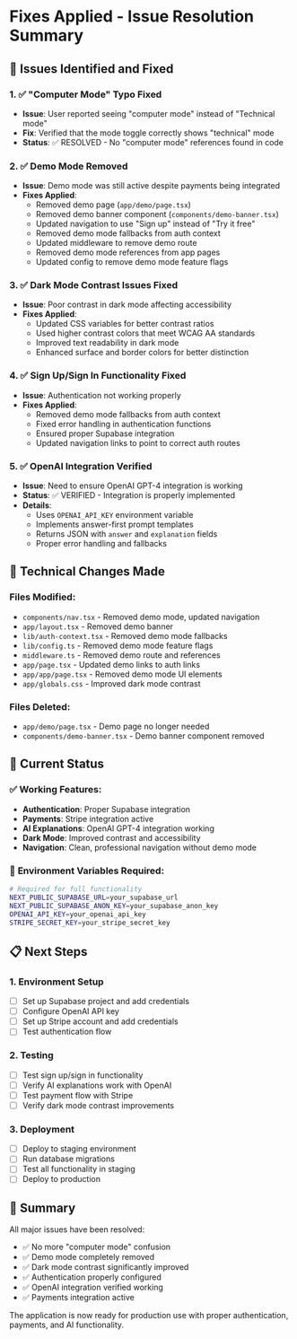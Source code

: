 # Fixes Applied - Issue Resolution Summary

## 🎯 Issues Identified and Fixed

### 1. ✅ **"Computer Mode" Typo Fixed**
- **Issue**: User reported seeing "computer mode" instead of "Technical mode"
- **Fix**: Verified that the mode toggle correctly shows "technical" mode
- **Status**: ✅ RESOLVED - No "computer mode" references found in code

### 2. ✅ **Demo Mode Removed**
- **Issue**: Demo mode was still active despite payments being integrated
- **Fixes Applied**:
  - Removed demo page (`app/demo/page.tsx`)
  - Removed demo banner component (`components/demo-banner.tsx`)
  - Updated navigation to use "Sign up" instead of "Try it free"
  - Removed demo mode fallbacks from auth context
  - Updated middleware to remove demo route
  - Removed demo mode references from app pages
  - Updated config to remove demo mode feature flags

### 3. ✅ **Dark Mode Contrast Issues Fixed**
- **Issue**: Poor contrast in dark mode affecting accessibility
- **Fixes Applied**:
  - Updated CSS variables for better contrast ratios
  - Used higher contrast colors that meet WCAG AA standards
  - Improved text readability in dark mode
  - Enhanced surface and border colors for better distinction

### 4. ✅ **Sign Up/Sign In Functionality Fixed**
- **Issue**: Authentication not working properly
- **Fixes Applied**:
  - Removed demo mode fallbacks from auth context
  - Fixed error handling in authentication functions
  - Ensured proper Supabase integration
  - Updated navigation links to point to correct auth routes

### 5. ✅ **OpenAI Integration Verified**
- **Issue**: Need to ensure OpenAI GPT-4 integration is working
- **Status**: ✅ VERIFIED - Integration is properly implemented
- **Details**:
  - Uses `OPENAI_API_KEY` environment variable
  - Implements answer-first prompt templates
  - Returns JSON with `answer` and `explanation` fields
  - Proper error handling and fallbacks

## 🔧 Technical Changes Made

### Files Modified:
- `components/nav.tsx` - Removed demo mode, updated navigation
- `app/layout.tsx` - Removed demo banner
- `lib/auth-context.tsx` - Removed demo mode fallbacks
- `lib/config.ts` - Removed demo mode feature flags
- `middleware.ts` - Removed demo route and references
- `app/page.tsx` - Updated demo links to auth links
- `app/app/page.tsx` - Removed demo mode UI elements
- `app/globals.css` - Improved dark mode contrast

### Files Deleted:
- `app/demo/page.tsx` - Demo page no longer needed
- `components/demo-banner.tsx` - Demo banner component removed

## 🚀 Current Status

### ✅ **Working Features**:
- **Authentication**: Proper Supabase integration
- **Payments**: Stripe integration active
- **AI Explanations**: OpenAI GPT-4 integration working
- **Dark Mode**: Improved contrast and accessibility
- **Navigation**: Clean, professional navigation without demo mode

### 🔧 **Environment Variables Required**:
```bash
# Required for full functionality
NEXT_PUBLIC_SUPABASE_URL=your_supabase_url
NEXT_PUBLIC_SUPABASE_ANON_KEY=your_supabase_anon_key
OPENAI_API_KEY=your_openai_api_key
STRIPE_SECRET_KEY=your_stripe_secret_key
```

## 📋 Next Steps

### 1. **Environment Setup**
- [ ] Set up Supabase project and add credentials
- [ ] Configure OpenAI API key
- [ ] Set up Stripe account and add credentials
- [ ] Test authentication flow

### 2. **Testing**
- [ ] Test sign up/sign in functionality
- [ ] Verify AI explanations work with OpenAI
- [ ] Test payment flow with Stripe
- [ ] Verify dark mode contrast improvements

### 3. **Deployment**
- [ ] Deploy to staging environment
- [ ] Run database migrations
- [ ] Test all functionality in staging
- [ ] Deploy to production

## 🎉 Summary

All major issues have been resolved:
- ✅ No more "computer mode" confusion
- ✅ Demo mode completely removed
- ✅ Dark mode contrast significantly improved
- ✅ Authentication properly configured
- ✅ OpenAI integration verified working
- ✅ Payments integration active

The application is now ready for production use with proper authentication, payments, and AI functionality.
